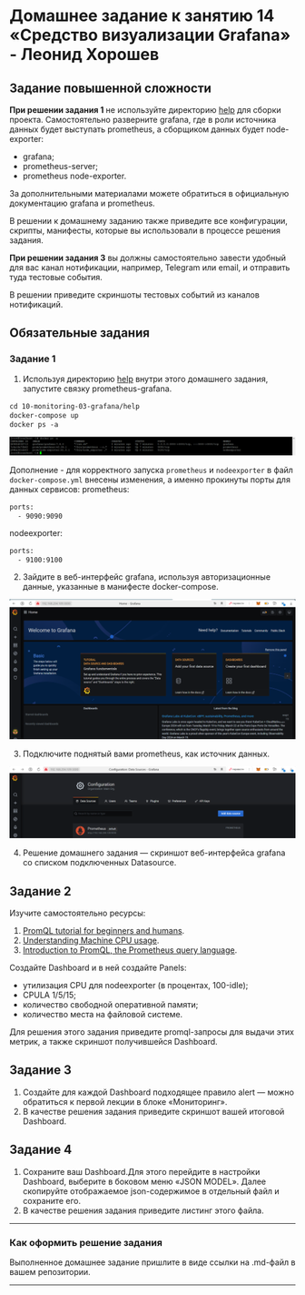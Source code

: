 # Домашнее задание к занятию 14 «Средство визуализации Grafana» - Леонид Хорошев

## Задание повышенной сложности

**При решении задания 1** не используйте директорию [help](./help) для сборки проекта. Самостоятельно разверните grafana, где в роли источника данных будет выступать prometheus, а сборщиком данных будет node-exporter:

- grafana;
- prometheus-server;
- prometheus node-exporter.

За дополнительными материалами можете обратиться в официальную документацию grafana и prometheus.

В решении к домашнему заданию также приведите все конфигурации, скрипты, манифесты, которые вы 
использовали в процессе решения задания.

**При решении задания 3** вы должны самостоятельно завести удобный для вас канал нотификации, например, Telegram или email, и отправить туда тестовые события.

В решении приведите скриншоты тестовых событий из каналов нотификаций.

## Обязательные задания

### Задание 1

1. Используя директорию [help](./help) внутри этого домашнего задания, запустите связку prometheus-grafana.
```
cd 10-monitoring-03-grafana/help
docker-compose up
docker ps -a
```
![Alt_text](https://github.com/LeonidKhoroshev/mnt-homeworks/blob/MNT-video/10-monitoring-03-grafana/screenshots/graf1.png)

Дополнение - для корректного запуска `prometheus` и `nodeexporter` в файл `docker-compose.yml` внесены изменения, а именно прокинуты порты для данных сервисов:
prometheus:
```
ports:
  - 9090:9090
```
nodeexporter:
```
ports:
  - 9100:9100
```

2. Зайдите в веб-интерфейс grafana, используя авторизационные данные, указанные в манифесте docker-compose.

![Alt_text](https://github.com/LeonidKhoroshev/mnt-homeworks/blob/MNT-video/10-monitoring-03-grafana/screenshots/graf2.png)

3. Подключите поднятый вами prometheus, как источник данных.

![Alt_text](https://github.com/LeonidKhoroshev/mnt-homeworks/blob/MNT-video/10-monitoring-03-grafana/screenshots/graf3.png)


4. Решение домашнего задания — скриншот веб-интерфейса grafana со списком подключенных Datasource.

## Задание 2

Изучите самостоятельно ресурсы:

1. [PromQL tutorial for beginners and humans](https://valyala.medium.com/promql-tutorial-for-beginners-9ab455142085).
2. [Understanding Machine CPU usage](https://www.robustperception.io/understanding-machine-cpu-usage).
3. [Introduction to PromQL, the Prometheus query language](https://grafana.com/blog/2020/02/04/introduction-to-promql-the-prometheus-query-language/).

Создайте Dashboard и в ней создайте Panels:

- утилизация CPU для nodeexporter (в процентах, 100-idle);
- CPULA 1/5/15;
- количество свободной оперативной памяти;
- количество места на файловой системе.

Для решения этого задания приведите promql-запросы для выдачи этих метрик, а также скриншот получившейся Dashboard.

## Задание 3

1. Создайте для каждой Dashboard подходящее правило alert — можно обратиться к первой лекции в блоке «Мониторинг».
2. В качестве решения задания приведите скриншот вашей итоговой Dashboard.

## Задание 4

1. Сохраните ваш Dashboard.Для этого перейдите в настройки Dashboard, выберите в боковом меню «JSON MODEL». Далее скопируйте отображаемое json-содержимое в отдельный файл и сохраните его.
2. В качестве решения задания приведите листинг этого файла.

---

### Как оформить решение задания

Выполненное домашнее задание пришлите в виде ссылки на .md-файл в вашем репозитории.

---

